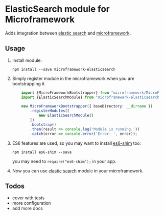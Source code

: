 # ElasticSearch module for Microframework

Adds integration between [elastic search](https://github.com/elastic/elasticsearch-js) and 
[microframework](https://github.com/pleerock/microframework).

## Usage

1. Install module:

    `npm install --save microframework-elasticsearch`

2. Simply register module in the microframework when you are bootstrapping it.
    
    ```typescript
        import {MicroFrameworkBootstrapper} from "microframework/MicroFrameworkBootstrapper";
        import {ElasticSearchModule} from "microframework-elasticsearch/ElasticSearchModule";
        
        new MicroFrameworkBootstrapper({ baseDirectory: __dirname })
            .registerModules([
                new ElasticSearchModule()
            ])
            .bootstrap()
            .then(result => console.log('Module is running.'))
            .catch(error => console.error('Error: ', error));
    ```

3. ES6 features are used, so you may want to install [es6-shim](https://github.com/paulmillr/es6-shim) too:

    `npm install es6-shim --save`

    you may need to `require("es6-shim");` in your app.

4. Now you can use [elastic search](https://github.com/elastic/elasticsearch-js) module in your microframework.

## Todos

* cover with tests
* more configuration
* add more docs